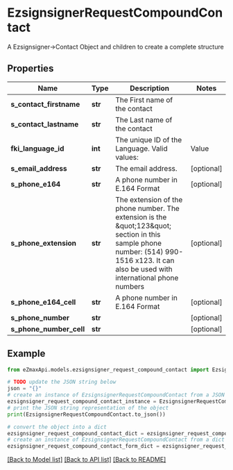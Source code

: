 # EzsignsignerRequestCompoundContact

A Ezsignsigner->Contact Object and children to create a complete structure

## Properties

Name | Type | Description | Notes
------------ | ------------- | ------------- | -------------
**s_contact_firstname** | **str** | The First name of the contact | 
**s_contact_lastname** | **str** | The Last name of the contact | 
**fki_language_id** | **int** | The unique ID of the Language.  Valid values:  |Value|Description| |-|-| |1|French| |2|English| | 
**s_email_address** | **str** | The email address. | [optional] 
**s_phone_e164** | **str** | A phone number in E.164 Format | [optional] 
**s_phone_extension** | **str** | The extension of the phone number.  The extension is the \&quot;123\&quot; section in this sample phone number: (514) 990-1516 x123.  It can also be used with international phone numbers | [optional] 
**s_phone_e164_cell** | **str** | A phone number in E.164 Format | [optional] 
**s_phone_number** | **str** |  | [optional] 
**s_phone_number_cell** | **str** |  | [optional] 

## Example

```python
from eZmaxApi.models.ezsignsigner_request_compound_contact import EzsignsignerRequestCompoundContact

# TODO update the JSON string below
json = "{}"
# create an instance of EzsignsignerRequestCompoundContact from a JSON string
ezsignsigner_request_compound_contact_instance = EzsignsignerRequestCompoundContact.from_json(json)
# print the JSON string representation of the object
print(EzsignsignerRequestCompoundContact.to_json())

# convert the object into a dict
ezsignsigner_request_compound_contact_dict = ezsignsigner_request_compound_contact_instance.to_dict()
# create an instance of EzsignsignerRequestCompoundContact from a dict
ezsignsigner_request_compound_contact_form_dict = ezsignsigner_request_compound_contact.from_dict(ezsignsigner_request_compound_contact_dict)
```
[[Back to Model list]](../README.md#documentation-for-models) [[Back to API list]](../README.md#documentation-for-api-endpoints) [[Back to README]](../README.md)


